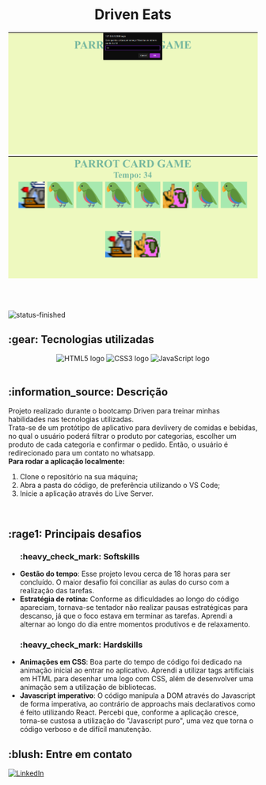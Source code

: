 <h1 align="center">Driven Eats</h1>
<div align="center">
  <img src="./assets/images/logo1.png" />
  <img src="./assets/images/logo2.png" />
</div>

<br><br>

![status-finished](https://user-images.githubusercontent.com/97575616/152926720-d042178b-24c0-4d6b-94fb-0ccbd3c082cc.svg)
<!-- ![status-in-progress](https://user-images.githubusercontent.com/97575616/153774620-d6a0a615-9d38-4402-ae72-20c52f8bbd5c.svg) -->

<h2> :gear: Tecnologias utilizadas</h2>
<div align="center">
  <img src="https://img.shields.io/badge/HTML5-282C34?logo=html5&logoColor=E34F26" alt="HTML5 logo" title="HTML5" height="35" />
  <img src="https://img.shields.io/badge/CSS3-282C34?logo=css3&logoColor=1572B6" alt="CSS3 logo" title="CSS3" height="35" />
  <img src="https://img.shields.io/badge/JavaScript-282C34?logo=javascript&logoColor=F7DF1E" alt="JavaScript logo" title="JavaScript" height="35" />
</div>

<br>

<h2>:information_source: Descrição</h2>
<p>
  Projeto realizado durante o bootcamp Driven para treinar minhas habilidades nas tecnologias utilizadas.
  <br>
  Trata-se de um protótipo de aplicativo para devlivery de comidas e bebidas, no qual o usuário poderá filtrar o produto por categorias, escolher um
  produto de cada categoria e confirmar o pedido. Então, o usuário é redirecionado para um contato no whatsapp.
  <br>
  <strong>Para rodar a aplicação localmente:</strong>
</p>
<ol>
   <li>Clone o repositório na sua máquina;</li>
   <li>Abra a pasta do código, de preferência utilizando o VS Code;</li>
   <li>Inicie a aplicação através do Live Server.</li>
</ol>

<br>

<h2>
   :rage1: Principais desafios
</h2>
<ul>
  <h3>:heavy_check_mark: Softskills</h3>
  <li>
    <strong>Gestão do tempo</strong>: Esse projeto levou cerca de 18 horas para ser concluído. O maior desafio foi conciliar as aulas
    do curso com a realização das tarefas.
  </li>
  <li>
    <strong>Estratégia de rotina:</strong> Conforme as dificuldades ao longo do código apareciam, tornava-se tentador não realizar pausas
    estratégicas para descanso, já que o foco estava em terminar as tarefas. Aprendi a alternar ao longo do dia entre momentos produtivos
    e de relaxamento.
  </li>
  
  <h3>:heavy_check_mark: Hardskills</h3>
  <li>
    <strong>Animações em CSS</strong>: Boa parte do tempo de código foi dedicado na animação inicial ao entrar no aplicativo. Aprendi a 
    utilizar tags artificiais em HTML para desenhar uma logo com CSS, além de desenvolver uma animação sem a utilização de bibliotecas.
  </li>
  <li>
    <strong>Javascript imperativo</strong>: O código manipula a DOM através do Javascript de forma imperativa, ao contrário de approachs
    mais declarativos como é feito utilizando React. Percebi que, conforme a aplicação cresce, torna-se custosa a utilização do
    "Javascript puro", uma vez que torna o código verboso e de difícil manutenção.
  </li>
</ul>

<h2>:blush: Entre em contato</h2>

[![LinkedIn][linkedin-shield]][linkedin-url]

[linkedin-shield]: https://img.shields.io/badge/-LinkedIn-black.svg?style=for-the-badge&logo=linkedin&colorB=blue
[linkedin-url]: https://www.linkedin.com/in/danilo-leao-dev/
